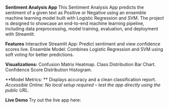 **Sentiment Analysis App**
This Sentiment Analysis App predicts the sentiment of a given text as Positive or Negative using an ensemble machine learning model built with Logistic Regression and SVM. The project is designed to showcase an end-to-end machine learning pipeline, including data preprocessing, model training, evaluation, and deployment with Streamlit.

**Features**
Interactive Streamlit App: Predict sentiment and view confidence scores live.
Ensemble Model: Combines Logistic Regression and SVM using soft voting for better predictions.

**Visualizations:**
Confusion Matrix Heatmap.
Class Distribution Bar Chart.
Confidence Score Distribution Histogram.

**Model Metrics: **
Displays accuracy and a clean classification report.
_Accessible Online: No local setup required – test the app directly using the public URL._

**Live Demo**
Try out the live app here:

